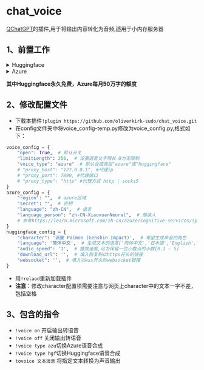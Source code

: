 # chat_voice
[QChatGPT](https://github.com/RockChinQ/QChatGPT)的插件,用于将输出内容转化为音频,适用于小内存服务器

## 1、前置工作

<details>
<summary>Huggingface</summary>
    
- 首先注册一个[Huggingface](https://huggingface.co/)的账户
- 在[Plachta](https://huggingface.co/spaces/Plachta/VITS-Umamusume-voice-synthesizer)仓库右上角三点选择(Duplicate this Space)复制空间
- 等待空间创建完毕
- 打开控制台(F12)随便生成一个音频
- 观察控制台有一个join的websocket链接以wss开头，复制下来
- 将生成的音频点击播放一下
- 观察控制台有一个wav文件的链接复制下来，并去掉file=后面的参数，例如:`/tmp/tmp44z9i9_p/tmp82dtww6.wav`，留下的链接形式应该是这样的：
`https://plachta-vits-umamusume-voice-synthesizer.hf.space/file=`
    
</details>

<details>
<summary>Azure</summary>
    
- 首先在[Azure](https://azure.microsoft.com/zh-cn/)注册账号
- 创建[语音服务](https://portal.azure.com/#view/Microsoft_Azure_Marketplace/GalleryItemDetailsBladeNopdl/id/Microsoft.CognitiveServicesSpeechServices)
- 在面板中找到密钥与区域填入配置文件
    
</details>

<strong>其中Huggingface永久免费，Azure每月50万字的额度</strong>

## 2、修改配置文件
- 下载本插件`!plugin https://github.com/oliverkirk-sudo/chat_voice.git`
- 在config文件夹中将voice_config-temp.py修改为voice_config.py,格式如下：
```python
voice_config = {
    "open": True,  # 默认开关
    "limitLength": 256,  # 设置语音文字限长 0为无限制
    "voice_type": "azure"  # 默认合成类型"azure"或"huggingface"
    # "proxy_host": "127.0.0.1", #代理ip
    # "proxy_port": 7890, #代理端口
    # "proxy_type": "http" #代理方式 http | socks5
}
azure_config = {
    "region": "",  # azure区域
    "secret": "",  # 密钥
    "language": "zh-CN",  # 语言
    "language_person": "zh-CN-XiaoxuanNeural",  # 朗读人
    # 参考https://learn.microsoft.com/zh-cn/azure/cognitive-services/speech-service/language-support?tabs=tts#prebuilt-neural-voices
}
huggingface_config = {
    "character": '派蒙 Paimon (Genshin Impact)',  # 希望生成声音的角色
    "language": '简体中文',  # 生成文本的语言['简体中文','日本語','English','Mix']
    "audio_speed": '1',  # 播放速度,可为保留一位小数点的小数[0.1 - 5]
    "download_url": '',  # 填入刚复制以https开头的链接
    "websocket": '',  # 填入以wss开头的websocket链接
}

```
- 用`!relaod`重新加载插件
- <strong>注意</strong>：修改character配置项需要注意与网页上character中的文本一字不差，包括空格
## 3、包含的指令
- `!voice on` 开启输出转语音
- `!voice off` 关闭输出转语音
- `!voice type azu`切换Azure语音合成
- `!voice type hgf`切换Huggingface语音合成
- `tovoice 文本消息` 将指定文本转换为声音输出
